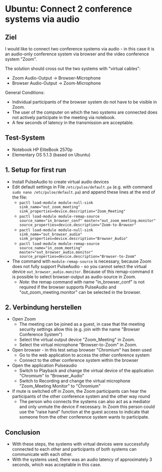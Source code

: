 # Ubuntu: Connect 2 conference systems via audio

## Ziel
I would like to connect two conference systems via audio - in this case it is an audio-only conference 
system via browser and the video conference system "Zoom".

The solution should cross out the two systems with "virtual cables":
* Zoom Audio-Output -> Browser-Microphone
* Browser Audio-Output -> Zoom-Microphone

General Conditions:
* Individual participants of the browser system do not have to be visible in Zoom.
* The user of the computer on which the two systems are connected does not actively participate in the 
  meeting via notebook.
* A few seconds of latency in the transmission are acceptable.

## Test-System
* Notebook HP EliteBook 2570p
* Elementary OS 5.1.3 (based on Ubuntu)

## 1. Setup for first run
* Install PulseAudio to create virtual audio devices
* Edit default settings in File <code>/etc/pulse/default.pa</code> 
  (e.g. with command <code>sudo nano /etc/pulse/default.pa</code>) and append these lines at the end of the file:
    * <code>pactl load-module module-null-sink sink_name="out_zoom_meeting" sink_properties=device.description="Zoom_Meeting"</code>
    * <code>pactl load-module module-remap-source source_name="in_browser_conf" master="out_zoom_meeting.monitor" source_properties=device.description="Zoom-to-Browser"</code>
    * <code>pactl load-module module-null-sink sink_name="out_browser_audio" sink_properties=device.description="Browser_Audio"</code>
    * <code>pactl load-module module-remap-source source_name="in_zoom_meeting" master="out_browser_audio.monitor" source_properties=device.description="Browser-to-Zoom"</code>
* The command with <code>module-remap-source</code> is necessary, because Zoom does not fully support PulseAudio - so you cannot select
  the virtual device <code>out_browser_audio.monitor</code>. Because of this remap-command it is possible to select browser-output as audio-source in Zoom.
    * *Note:* the remap command with name "in_browser_conf" is not required if the browser supports PulseAudio and "out_zoom_meeting.monitor" 
      can be selected in the browser.

## 2. Verbindung herstellen
* Open Zoom
    * The meeting can be joined as a guest, in case that the meeting security settings allow this (e.g. join with the name "Browser Conference System")
    * Select the virtual output device "Zoom_Meeting" in Zoom.
    * Select the virtual microphone "Browser-to-Zoom" in Zoom.
* Open browser - in this test setup browser "Chromium" has been used
    * Go to the web application to access the other conference system
    * Connect to the other conference system within the browser
* Open the application Pulseaudio
    * Switch to Playback and change the virtual device of the application "Chromium" to "Browser_Audio"
    * Switch to Recording and change the virtual microphone "Zoom_Meeting Monitor" to "Chromium"
* If mute is switched off in Zoom, the Zoom participants can hear the participants of the other conference system and the other way round
    * The person who connects the systems can also act as a mediator and only unmute the device if necessary. In Zoom this person
      could use the "raise hand" function at the guest access to indicate that someone from the other conference system wants to participate.
      
## Conclusion
* With these steps, the systems with virtual devices were successfully connected to each other and participants of both 
  systems can communicate with each other.
* With the systems used, there was an audio latency of approximately 3 seconds, which was acceptable in this case.
